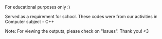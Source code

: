  For educational purposes only :)
 
 Served as a requirement for school. These codes were from our activities in Computer subject - C++

Note: For viewing the outputs, please check on "Issues". Thank you! <3
